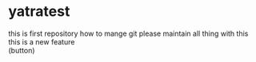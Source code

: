 # yatratest
this is first repository 
how to mange git 
please maintain all thing with this
this is  a new feature
<br>
(button)